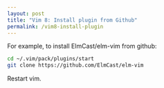 ```yaml
---
layout: post
title: "Vim 8: Install plugin from Github"
permalink: /vim8-install-plugin
---
```

For example, to install ElmCast/elm-vim from github:

```sh
cd ~/.vim/pack/plugins/start
git clone https://github.com/ElmCast/elm-vim
```

Restart vim.

